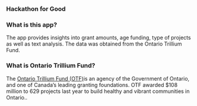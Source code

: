 ### Hackathon for Good

### What is this app?

The app provides insights into grant amounts, age funding, type of projects as well as text analysis.  The data was obtained from the Ontario Trillium Fund.  


### What is Ontario Trillium Fund?

The [Ontario Trillium Fund (OTF)](https://otf.ca)is an agency of the Government of Ontario, and one of Canada’s leading granting foundations. OTF awarded $108 million to 629 projects last year to build healthy and vibrant communities in Ontario..